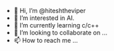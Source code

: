 - 👋 Hi, I’m @hiteshtheviper
- 👀 I’m interested in AI. 
- 🌱 I’m currently learning c/c++
- 💞️ I’m looking to collaborate on ...
- 📫 How to reach me ...

<!---
hiteshtheviper/hiteshtheviper is a ✨ special ✨ repository because its `README.md` (this file) appears on your GitHub profile.
You can click the Preview link to take a look at your changes.
--->
